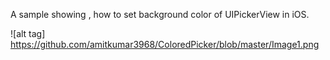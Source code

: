 A sample showing , how to set background color of UIPickerView in iOS.

![alt tag] https://github.com/amitkumar3968/ColoredPicker/blob/master/Image1.png
